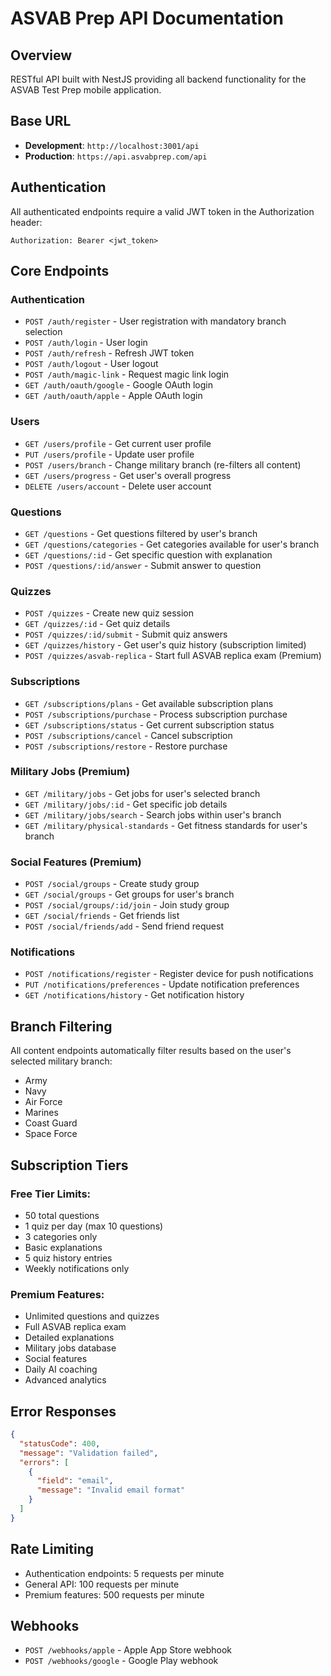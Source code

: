 # ASVAB Prep API Documentation

## Overview
RESTful API built with NestJS providing all backend functionality for the ASVAB Test Prep mobile application.

## Base URL
- **Development**: `http://localhost:3001/api`
- **Production**: `https://api.asvabprep.com/api`

## Authentication
All authenticated endpoints require a valid JWT token in the Authorization header:
```
Authorization: Bearer <jwt_token>
```

## Core Endpoints

### Authentication
- `POST /auth/register` - User registration with mandatory branch selection
- `POST /auth/login` - User login
- `POST /auth/refresh` - Refresh JWT token
- `POST /auth/logout` - User logout
- `POST /auth/magic-link` - Request magic link login
- `GET /auth/oauth/google` - Google OAuth login
- `GET /auth/oauth/apple` - Apple OAuth login

### Users
- `GET /users/profile` - Get current user profile
- `PUT /users/profile` - Update user profile
- `POST /users/branch` - Change military branch (re-filters all content)
- `GET /users/progress` - Get user's overall progress
- `DELETE /users/account` - Delete user account

### Questions
- `GET /questions` - Get questions filtered by user's branch
- `GET /questions/categories` - Get categories available for user's branch
- `GET /questions/:id` - Get specific question with explanation
- `POST /questions/:id/answer` - Submit answer to question

### Quizzes
- `POST /quizzes` - Create new quiz session
- `GET /quizzes/:id` - Get quiz details
- `POST /quizzes/:id/submit` - Submit quiz answers
- `GET /quizzes/history` - Get user's quiz history (subscription limited)
- `POST /quizzes/asvab-replica` - Start full ASVAB replica exam (Premium)

### Subscriptions
- `GET /subscriptions/plans` - Get available subscription plans
- `POST /subscriptions/purchase` - Process subscription purchase
- `GET /subscriptions/status` - Get current subscription status
- `POST /subscriptions/cancel` - Cancel subscription
- `POST /subscriptions/restore` - Restore purchase

### Military Jobs (Premium)
- `GET /military/jobs` - Get jobs for user's selected branch
- `GET /military/jobs/:id` - Get specific job details
- `GET /military/jobs/search` - Search jobs within user's branch
- `GET /military/physical-standards` - Get fitness standards for user's branch

### Social Features (Premium)
- `POST /social/groups` - Create study group
- `GET /social/groups` - Get groups for user's branch
- `POST /social/groups/:id/join` - Join study group
- `GET /social/friends` - Get friends list
- `POST /social/friends/add` - Send friend request

### Notifications
- `POST /notifications/register` - Register device for push notifications
- `PUT /notifications/preferences` - Update notification preferences
- `GET /notifications/history` - Get notification history

## Branch Filtering
All content endpoints automatically filter results based on the user's selected military branch:
- Army
- Navy  
- Air Force
- Marines
- Coast Guard
- Space Force

## Subscription Tiers

### Free Tier Limits:
- 50 total questions
- 1 quiz per day (max 10 questions)
- 3 categories only
- Basic explanations
- 5 quiz history entries
- Weekly notifications only

### Premium Features:
- Unlimited questions and quizzes
- Full ASVAB replica exam
- Detailed explanations
- Military jobs database
- Social features
- Daily AI coaching
- Advanced analytics

## Error Responses
```json
{
  "statusCode": 400,
  "message": "Validation failed",
  "errors": [
    {
      "field": "email",
      "message": "Invalid email format"
    }
  ]
}
```

## Rate Limiting
- Authentication endpoints: 5 requests per minute
- General API: 100 requests per minute  
- Premium features: 500 requests per minute

## Webhooks
- `POST /webhooks/apple` - Apple App Store webhook
- `POST /webhooks/google` - Google Play webhook